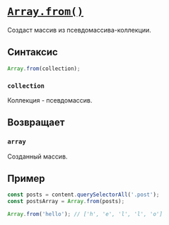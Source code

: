 # [`Array.from()`](../index.md)

Создаст массив из псевдомассива-коллекции.

## Cинтаксис

```js
Array.from(collection);
```

### `collection`

Коллекция - псевдомассив.

## Возвращает

### `array`

Созданный массив.

## Пример

```js
const posts = content.querySelectorAll('.post');
const postsArray = Array.from(posts);

Array.from('hello'); // ['h', 'e', 'l', 'l', 'o']
```
